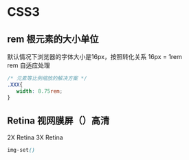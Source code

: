 # CSS3
## rem 根元素的大小单位
默认情况下浏览器的字体大小是16px，按照转化关系 16px = 1rem   
rem 自适应处理
```css
/* 元素等比例缩放的解决方案 */
.XXX{
   width: 8.75rem;
}

```

## Retina 视网膜屏（）高清
2X Retina
3X Retina

```css
img-set()
```
